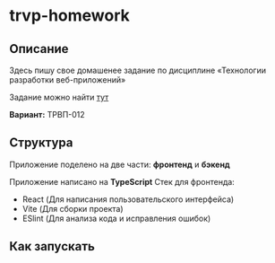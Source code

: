 # trvp-homework

## Описание
Здесь пишу свое домашенее задание по дисциплине «Технологии разработки веб-приложений»

Задание можно найти [тут](https://docs.yandex.ru/docs/view?url=ya-disk-public%3A%2F%2FJYRUrkhGL3aoMuyDMaU%2BIak7c5el9wk2k8EPJSmWUijlbwNkyQ3ewOfAjz2tMO6Qq%2FJ6bpmRyOJonT3VoXnDag%3D%3D%3A%2F%D1%82%D1%80%D0%B2%D0%BF_%D0%B4%D0%B7_%D0%B2%D0%B0%D1%80%D0%B8%D0%B0%D0%BD%D1%82%D1%8B.pdf&name=%D1%82%D1%80%D0%B2%D0%BF_%D0%B4%D0%B7_%D0%B2%D0%B0%D1%80%D0%B8%D0%B0%D0%BD%D1%82%D1%8B.pdf&nosw=1)

**Вариант:** ТРВП-012

## Структура 
Приложение поделено на две части: **фронтенд** и **бэкенд**

Приложение написано на **TypeScript**
Стек для фронтенда: 
* React (Для написания пользовательского интерфейса)
* Vite (Для сборки проекта)
* ESlint (Для анализа кода и исправления ошибок)

## Как запускать
